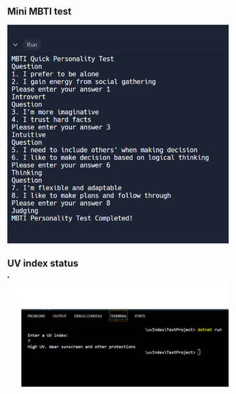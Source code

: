 ## Mini MBTI test
<img src="mbti test/console-mbti.png">

## UV index status
<img src="uv index status/uvimg.png">
